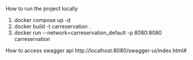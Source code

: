 How to run the project locally

1. docker compose up -d
2. docker build -t carreservation .
3. docker run --network=carreservation_default -p 8080:8080 carreservation

How to access swagger api
http://localhost:8080/swagger-ui/index.html# 